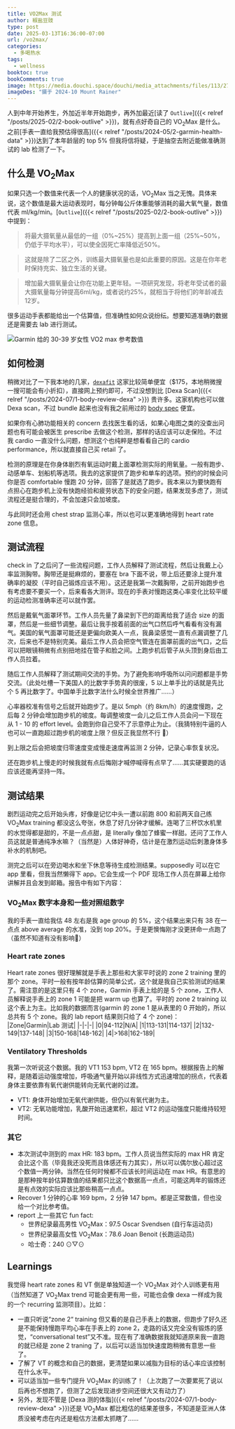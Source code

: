 ```yaml
---
title: VO2Max 测试
author: 椒盐豆豉
type: post
date: 2025-03-13T16:36:00-07:00
url: /vo2max/
categories:
  - 多喝热水
tags:
  - wellness
booktoc: true
bookComments: true
image: https://media.douchi.space/douchi/media_attachments/files/113/270/153/798/782/460/original/4c0795f06d6be340.png
imageDes: "摄于 2024-10 Mount Rainer"
---
```


人到中年开始养生，外加近半年开始跑步，再外加最近[读了 `Outlive`]({{< relref "/posts/2025-02/2-book-outlive" >}})，就有点好奇自己的 VO<sub>2</sub>Max 是什么。之前[手表一直给我预估得很高]({{< relref "/posts/2024-05/2-garmin-health-data" >}})达到了本年龄层的 top 5% 但我将信将疑，于是抽空去附近能做准确测试的 lab 检测了一下。

<!--more-->

## 什么是 VO<sub>2</sub>Max
如果只选一个数值来代表一个人的健康状况的话，VO<sub>2</sub>Max 当之无愧。具体来说，这个数值是最大运动表现时，每分钟每公斤体重能够消耗的最大氧气量，数值代表 ml/kg/min。[`Outlive`]({{< relref "/posts/2025-02/2-book-outlive" >}})中提到：

> 将最大摄氧量从最低的一组（0%~25%）提高到上面一组（25%~50%，仍低于平均水平），可以使全因死亡率降低近50%。

> 这就是除了二区之外，训练最大摄氧量也是如此重要的原因。这是在你年老时保持充实、独立生活的关键。

> 增加最大摄氧量会让你在功能上更年轻。一项研究发现，将老年受试者的最大摄氧量每分钟提高6ml/kg，或者说约25%，就相当于将他们的年龄减去12岁。

很多运动手表都能给出一个估算值，但准确性如何众说纷纭。想要知道准确的数据还是需要去 lab 进行测试。

![Garmin 给的 30-39 岁女性 VO2 max 参考数值](https://media.douchi.space/douchi/media_attachments/files/112/387/173/726/856/071/original/2d809bbfc753c375.png)

## 如何检测
稍微对比了一下我本地的几家，[`dexafit`](https://www.dexafit.com/?utm_source=blog.douchi.space) 这家比较简单便宜（$175，本地稍微搜一搜可能会有小折扣），直接网上预约即可，不过没想到比 [Dexa Scan]({{< relref "/posts/2024-07/1-body-review-dexa" >}}) 贵许多。这家机构也可以做 Dexa scan，不过 bundle 起来也没有我之前用过的 [body spec](https://www.bodyspec.com/r/F8XPXY) 便宜。

如果你有心肺功能相关的 concern 去找医生看的话，如果心电图之类的没查出问题也有可能会被医生 prescribe 去做这个检测，那样的话应该可以走保险。不过我 cardio 一直没什么问题，想测这个也纯粹是想看看自己的 cardio performance，所以就直接自己买 retail 了。

检测的原理是在你身体剧烈有氧运动时戴上面罩检测实际的用氧量。一般有跑步、动感单车、划船机等选项。我去的这家提供了跑步和单车的选项。预约的时候会问你是否 comfortable 慢跑 20 分钟，回答了是就选了跑步。我本来以为要快跑有点担心在跑步机上没有快跑经验和疲劳状态下的安全问题，结果发现多虑了，测试流程还是挺合理的，不会加速只会加坡度。

与此同时还会用 chest strap 监测心率，所以也可以更准确地得到 heart rate zone 信息。

## 测试流程
check in 了之后问了一些流程问题，工作人员解释了测试流程，然后让我戴上心率监测胸带。胸带还是挺麻烦的，要塞在 bra 下面不说，带上后还要涂上提升准确率的凝胶（平时自己锻炼应该不用）。这还是我第一次戴胸带，之前开始跑步也有考虑要不要买一个，后来看各大测评。现在的手表对慢跑这类心率变化比较平缓的运动检测准确率还可以就作罢。

然后是戴氧气面罩环节。工作人员先量了鼻梁到下巴的距离给我了适合 size 的面罩，然后是一些细节调整。最后让我手按着前面的出气口然后呼气看看有没有漏气。美国的氧气面罩可能还是更偏向欧美人一点，我鼻梁感觉一直有点漏调整了几次，后来也不是特别完美。最后工作人员会把空气管连在面罩前面的出气口，之后可以把眼镜稍微有点别扭地挂在管子和脸之间。上跑步机后管子从头顶到身后由工作人员拉着。

随后工作人员解释了测试期间交流的手势。为了避免影响呼吸所以问问题都是手势交流。（此处吐槽一下美国人的比数字手势真的很废，5 以上单手比的话就是先比个 5 再比数字了。中国单手比数字法什么时候全世界推广……）

心率器校准有信号之后就开始跑步了。是以 5mph（约 8km/h）的速度慢跑，之后每 2 分钟会增加跑步机的坡度。每调整坡度一会儿之后工作人员会问一下现在从 1 - 10 的 effort level。会跑到你自己受不了示意停止为止。（我猜特别牛逼的人也可以一直跑超过跑步机的坡度上限？但反正我显然不行 🤣）

到上限之后会把坡度归零速度变成慢走速度再监测 2 分钟，记录心率恢复状况。

还在跑步机上慢走的时候我就有点后悔刚才喊停喊得有点早了……其实硬要跑的话应该还能再坚持一阵。

## 测试结果
剧烈运动完之后开始头疼，好像是记忆中头一遭以前跑 800 和前两天自己练 VO<sub>2</sub>Max training 都没这么夸张，休息了好几分钟才缓解。连喝了三杯饮水机里的水觉得都是甜的，不是一点点甜，是 literally 像加了蜂蜜一样甜。还问了工作人员这就是普通纯净水嘛？（当然是）人体好神奇，估计是在激烈运动后刺激身体多补水的机制吧。

测完之后可以在旁边喝水和坐下休息等待生成检测结果。supposedly 可以在它 app 里看，但我当然懒得下 app。它会生成一个 PDF 现场工作人员在屏幕上给你讲解并且会发到邮箱。报告中有如下内容：

### VO<sub>2</sub>Max 数字本身和一些对照组数字
我的手表一直给我估 48 左右是我 age group 的 5%，这个结果出来只有 38 在一点点 above average 的水准，没到 top 20%。于是更懊悔刚才没更拼命一点跑了（虽然不知道有没有影响🤣） 

### Heart rate zones
Heart rate zones 很好理解就是手表上那些和大家平时说的 zone 2 training 里的那个 zone。平时一般有按年龄估算的简单公式，这个就是我自己实验测试的结果了。需注意的是这里只有 4 个 zone，Garmin 手表上给的是 5 个 zone，工作人员解释说手表上的 zone 1 可能是把 warm up 也算了。平时的 zone 2 training 以这个表上为主。比如我的数据而言(garmin 的 zone 1 是从表里的 0 开始的，所以总共有 5 个 zone。我的 lab report 结果则只给了 4 个 zone)：
  |Zone|Garmin|Lab 测试|
  |-|-|-|
  |0|94-112|N/A|
  |1|113-131|114-137|
  |2|132-149|137-148|
  |3|150-168|148-162|
  |4|>168|162-189|

### Ventilatory Thresholds
我第一次听说这个数据。我的 VT1 153 bpm, VT2 在 165 bpm。根据报告上的解释，是随着运动强度增加，呼吸通气量开始以非线性方式迅速增加的拐点，代表着身体主要依靠有氧代谢供能转向无氧代谢的过渡。
  - VT1: 身体开始增加无氧代谢供能，但仍以有氧代谢为主。
  - VT2: 无氧功能增加，乳酸开始迅速累积，超过 VT2 的运动强度只能维持较短时间。

### 其它
- 本次测试中测到的 max HR: 183 bpm。工作人员说当然实际的 max HR 肯定会比这个高（毕竟我还没死而且体感还有力其实），所以可以偶尔放心超过这个数值一两分钟。当然在任何时候都不应该长时间运动在 max HR。有意思的是那种按年龄估算数值的结果都只比这个数据高一点点，可能这两年的锻炼还是有点效的实际应该比那些稍高一点点。
- Recover 1 分钟的心率 169 bpm，2 分钟 147 bpm。都是正常数值，但也没给一个对比参考值。
- report 上一些其它 fun fact:
   - 世界纪录最高男性 VO<sub>2</sub>Max：97.5 Oscar Svendsen (自行车运动员)
   - 世界纪录最高女性 VO<sub>2</sub>Max：78.6 Joan Benoit (长跑运动员)
   - 哈士奇：240 ⊙▽⊙

## Learnings
我觉得 heart rate zones 和 VT 倒是单独知道一个 VO<sub>2</sub>Max 对个人训练更有用（当然知道了 VO<sub>2</sub>Max trend 可能会更有用一些，可能也会像 dexa 一样成为我的一个 recurring 监测项目）。比如：
- 一直只听说“zone 2“ training 但又看的是自己手表上的数据，但跑步了好久还是不能保持慢跑平均心率在手表上的 zone 2，走路的话又完全没有锻炼的感觉，“conversational test”又不准。现在有了准确数据我就知道原来我一直跑的就已经是 zone 2 traning 了，以后可以适当加快速度跑稍微有意思一些了。
- 了解了 VT 的概念和自己的数据，更清楚如果以减脂为目标的话心率应该控制在什么水平。
- 可以适当加一些专门提升 VO<sub>2</sub>Max 的训练了！（上次跑了一次要累死了说以后再也不想跑了，但测了之后发现进步空间还很大又有动力了）
- 另外，发现不管是 [Dexa 测的体脂]({{< relref "/posts/2024-07/1-body-review-dexa" >}})还是 VO<sub>2</sub>Max 都比粗估的结果差很多，不知道是亚洲人体质没被考虑在内还是粗估方法都太抓瞎了…… 